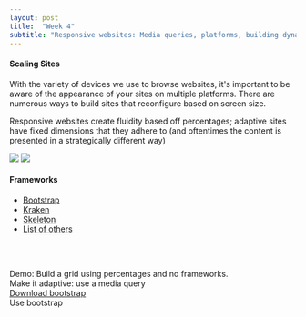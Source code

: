 ```yaml
---
layout: post
title:  "Week 4"
subtitle: "Responsive websites: Media queries, platforms, building dynamic grids, CSS frameworks"
---
```

<div id = "week4" class="anchor"></div>

#### Scaling Sites

With the variety of devices we use to browse websites, it's important to be aware of the appearance of your sites on multiple platforms. There are numerous ways to build sites that reconfigure based on screen size.

Responsive websites create fluidity based off percentages; adaptive sites have fixed dimensions that they adhere to (and oftentimes the content is presented in a strategically different way)

<img src = "http://kaylalewis.github.io/advancedhtmlcss/iphone.jpg">
<img src = "http://kaylalewis.github.io/advancedhtmlcss/screens.png">  

#### Frameworks

* [Bootstrap](http://getbootstrap.com/css/)
* [Kraken](https://cferdinandi.github.io/kraken/)
* [Skeleton](http://getskeleton.com)
* [List of others](http://www.awwwards.com/what-are-frameworks-22-best-responsive-css-frameworks-for-web-design.html)
<br>
<br>

Demo: Build a grid using percentages and no frameworks.
<br>
Make it adaptive: use a media query
<br>
[Download bootstrap](http://getbootstrap.com/getting-started/)
<br>
Use bootstrap
